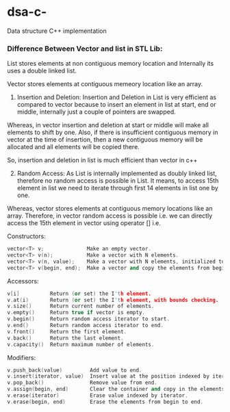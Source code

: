 # dsa-c-
Data structure C++ implementation

### Difference Between Vector and list in STL Lib:
List stores elements at non contiguous memory location and Internally its uses a double linked list.

Vector stores elements at contiguous memeory location like an array.

1. Insertion and Deletion:
Insertion and Deletion in List is very efficient as compared to vector because to insert an element in list at start, end or middle, internally just a couple of pointers are swapped.

Whereas, in vector insertion and deletion at start or middle will make all elements to shift by one. Also, if there is insufficient contiguous memory in vector at the time of insertion, then a new contiguous memory will be allocated and all elements will be copied there.

So, insertion and deletion in list is much efficient than vector in c++

2. Random Access:
As List is internally implemented as doubly linked list, therefore no random access is possible in List. It means, to access 15th element in list we need to iterate through first 14 elements in list one by one.

Whereas, vector stores elements at contiguous memory locations like an array. Therefore, in vector random access is possible i.e. we can directly access the 15th element in vector using operator [] i.e.

Constructors:
```c++
vector<T> v;              Make an empty vector.                                     O(1)
vector<T> v(n);           Make a vector with N elements.                            O(n)
vector<T> v(n, value);    Make a vector with N elements, initialized to value.      O(n)
vector<T> v(begin, end);  Make a vector and copy the elements from begin to end.    O(n)
```

Accessors:
```c++
v[i]          Return (or set) the I'th element.                        O(1)
v.at(i)       Return (or set) the I'th element, with bounds checking.  O(1)
v.size()      Return current number of elements.                       O(1)
v.empty()     Return true if vector is empty.                          O(1)
v.begin()     Return random access iterator to start.                  O(1)
v.end()       Return random access iterator to end.                    O(1)
v.front()     Return the first element.                                O(1)
v.back()      Return the last element.                                 O(1)
v.capacity()  Return maximum number of elements.                       O(1)
```

Modifiers:
```c++
v.push_back(value)         Add value to end.                                                O(1) (amortized)
v.insert(iterator, value)  Insert value at the position indexed by iterator.                O(n)
v.pop_back()               Remove value from end.                                           O(1)
v.assign(begin, end)       Clear the container and copy in the elements from begin to end.  O(n)
v.erase(iterator)          Erase value indexed by iterator.                                 O(n)
v.erase(begin, end)        Erase the elements from begin to end.
```
